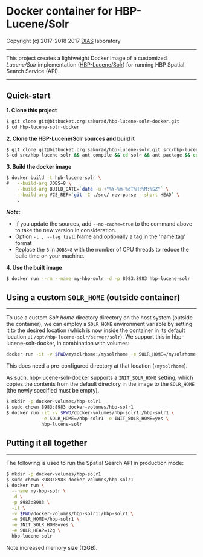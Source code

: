 # Docker container for HBP-Lucene/Solr #

Copyright (c) 2017-2018 2017 [DIAS](https://dias.epfl.ch/BrainDB) laboratory

---

This project creates a lightweight Docker image of a customized *Lucene/Solr* implementation ([HBP-Lucene/Solr](https://bitbucket.org/sakurad/hbp-lucene-solr)) for running HBP Spatial Search Service (API).

---

## Quick-start ##

**1. Clone this project**  
```sh
$ git clone git@bitbucket.org:sakurad/hbp-lucene-solr-docker.git
$ cd hbp-lucene-solr-docker
```

**2. Clone the HBP-Lucene/Solr sources and build it**  
```sh
$ git clone git@bitbucket.org:sakurad/hbp-lucene-solr.git src/hbp-lucene-solr
$ cd src/hbp-lucene-solr && ant compile && cd solr && ant package && cd ../../../
```  

**3. Build the docker image**  
```sh
$ docker build -t hpb-lucene-solr \
#   --build-arg JOBS=8 \
    --build-arg BUILD_DATE=`date -u +"%Y-%m-%dT%H:%M:%SZ"` \
    --build-arg VCS_REF=`git -C ./src/ rev-parse --short HEAD` \
    .
```

**_Note:_**

* If you update the sources, add `--no-cache=true` to the command above to take the new version in consideration.
* Option `-t , --tag list`: Name and optionally a tag in the 'name:tag' format
* Replace the `8` in `JOBS=8` with the number of CPU threads to reduce the build time on your machine.

**4. Use the built image**  
```sh
$ docker run --rm --name my-hbp-solr -d -p 8983:8983 hbp-lucene-solr
```

## Using a custom `SOLR_HOME` (outside container)  ##
---

To use a custom *Solr home* directory directory on the host system (outside the container), we can employ a `SOLR_HOME` environment variable by setting it to the desired location (which is now inside the container in its default location at `/opt/hbp-lucene-solr/server/solr`). We support this in hbp-lucene-solr-docker, in combination with volumes:  
```sh
docker run -it -v $PWD/mysolrhome:/mysolrhome -e SOLR_HOME=/mysolrhome hbp-lucene-solr
```

This does need a pre-configured directory at that location (`/mysolrhome`).

As such, hbp-lucene-solr-docker supports a `INIT_SOLR_HOME` setting, which 
copies the contents from the default directory in the image to the `SOLR_HOME` 
(the newly specified must be empty).  
```sh
$ mkdir -p docker-volumes/hbp-solr1
$ sudo chown 8983:8983 docker-volumes/hbp-solr1
$ docker run -it -v $PWD/docker-volumes/hbp-solr1:/hbp-solr1 \
             -e SOLR_HOME=/hbp-solr1 -e INIT_SOLR_HOME=yes \
             hbp-lucene-solr
```

## Putting it all together ##
---

The following is used to run the Spatial Search API in production mode:  
```sh
$ mkdir -p docker-volumes/hbp-solr1
$ sudo chown 8983:8983 docker-volumes/hbp-solr1
$ docker run \
  --name my-hbp-solr \
  -d \
  -p 8983:8983 \
  -it \
  -v $PWD/docker-volumes/hbp-solr1:/hbp-solr1 \
  -e SOLR_HOME=/hbp-solr1 \
  -e INIT_SOLR_HOME=yes \
  -e SOLR_HEAP=12g \
  hbp-lucene-solr
```

Note increased memory size (12GB).

